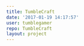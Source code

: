 ```yaml
---
title: TumbleCraft
date: '2017-01-19 14:17:57'
user: tumblegamer
repo: TumbleCraft
layout: project
---
```

